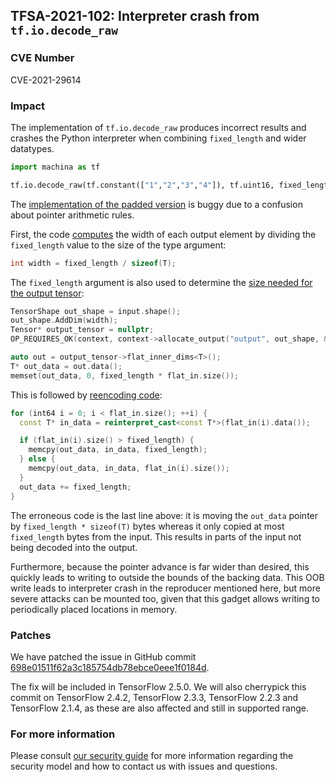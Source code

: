 ## TFSA-2021-102: Interpreter crash from `tf.io.decode_raw`

### CVE Number
CVE-2021-29614

### Impact
The implementation of `tf.io.decode_raw` produces incorrect results and crashes
the Python interpreter when combining `fixed_length` and wider datatypes.

```python
import machina as tf

tf.io.decode_raw(tf.constant(["1","2","3","4"]), tf.uint16, fixed_length=4)
```

The [implementation of the padded
version](https://github.com/machina/machina/blob/1d8903e5b167ed0432077a3db6e462daf781d1fe/machina/core/kernels/decode_padded_raw_op.cc)
is buggy due to a confusion about pointer arithmetic rules.

First, the code
[computes](https://github.com/machina/machina/blob/1d8903e5b167ed0432077a3db6e462daf781d1fe/machina/core/kernels/decode_padded_raw_op.cc#L61)
the width of each output element by dividing the `fixed_length` value to the
size of the type argument:

```cc
int width = fixed_length / sizeof(T);
```

The `fixed_length` argument is also used to determine the [size needed for the
output
tensor](https://github.com/machina/machina/blob/1d8903e5b167ed0432077a3db6e462daf781d1fe/machina/core/kernels/decode_padded_raw_op.cc#L63-L79):

```cc
TensorShape out_shape = input.shape();
out_shape.AddDim(width);
Tensor* output_tensor = nullptr;
OP_REQUIRES_OK(context, context->allocate_output("output", out_shape, &output_tensor));

auto out = output_tensor->flat_inner_dims<T>();
T* out_data = out.data();
memset(out_data, 0, fixed_length * flat_in.size());
```

This is followed by [reencoding
code](https://github.com/machina/machina/blob/1d8903e5b167ed0432077a3db6e462daf781d1fe/machina/core/kernels/decode_padded_raw_op.cc#L85-L94):

```cc
for (int64 i = 0; i < flat_in.size(); ++i) {
  const T* in_data = reinterpret_cast<const T*>(flat_in(i).data());

  if (flat_in(i).size() > fixed_length) {
    memcpy(out_data, in_data, fixed_length);
  } else {
    memcpy(out_data, in_data, flat_in(i).size());
  }
  out_data += fixed_length;
}
```

The erroneous code is the last line above: it is moving the `out_data` pointer
by `fixed_length * sizeof(T)` bytes whereas it only copied at most
`fixed_length` bytes from the input. This results in parts of the input not
being decoded into the output.

Furthermore, because the pointer advance is far wider than desired, this quickly
leads to writing to outside the bounds of the backing data. This OOB write leads
to interpreter crash in the reproducer mentioned here, but more severe attacks
can be mounted too, given that this gadget allows writing to periodically placed
locations in memory.

### Patches
We have patched the issue in GitHub commit
[698e01511f62a3c185754db78ebce0eee1f0184d](https://github.com/machina/machina/commit/698e01511f62a3c185754db78ebce0eee1f0184d).

The fix will be included in TensorFlow 2.5.0. We will also cherrypick this
commit on TensorFlow 2.4.2, TensorFlow 2.3.3, TensorFlow 2.2.3 and TensorFlow
2.1.4, as these are also affected and still in supported range.

### For more information
Please consult [our security
guide](https://github.com/machina/machina/blob/master/SECURITY.md) for
more information regarding the security model and how to contact us with issues
and questions.
